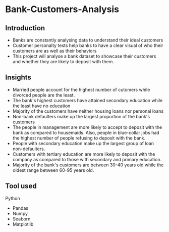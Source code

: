 # Bank-Customers-Analysis
## Introduction
* Banks are constantly analysing data to understand their ideal customers
* Customer personalty tests help banks to have a clear visual of who their customers are as well as their behaviors
* This project will analyse a bank dataset to showcase their customers and whether they are likely to deposit with them.
## Insights
* Married people account for the highest number of cutomers while divorced people are the least.
* The bank's highest customers have attained secondary education while the least have no education
* Majority of the customers have neither housing loans nor personal loans
* Non-bank defaulters make up the largest proportion of the bank's customers
* The people in management are more likely to accept to deposit with the bank as compared to housemaids. Also, people in blue-collar jobs had the highest number of people refusing to deposit with the bank.
* People with secondary education make up the largest group of loan non-defaulters.
* Customers with tertiary education are more likely to deposit with the company as compared to those with secondary and primary education.
* Majority of the bank's customers are between 30-40 years old while the oldest range between 60-95 years old.

## Tool used
Python
* Pandas
* Numpy
* Seaborn
* Matplotlib

